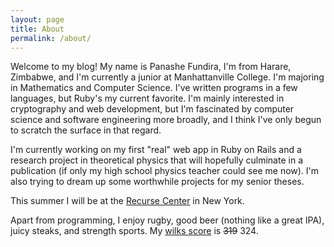 ```yaml
---
layout: page
title: About
permalink: /about/
---
```


Welcome to my blog! My name is Panashe Fundira, I'm from Harare, Zimbabwe, and
I'm currently a junior at Manhattanville College. I'm majoring in
Mathematics and Computer Science. I've written programs in a few languages, but
Ruby's my current favorite. I'm mainly interested in cryptography and web
development, but I'm fascinated by computer science and software engineering
more broadly, and I think I've only begun to scratch the surface in that regard.

I'm currently working on my first "real" web app in Ruby on Rails and a research
project in theoretical physics that will hopefully culminate in a publication
(if only my high school physics teacher could see me now). I'm also trying to
dream up some worthwhile projects for my senior theses.

This summer I will be at the [Recurse Center][recurse] in New York.

Apart from programming, I enjoy rugby, good beer (nothing like a great IPA),
juicy steaks, and strength sports. My [wilks score][wilks] is ~~319~~ 324.

[wilks]: https://en.wikipedia.org/wiki/Wilks_score
[recurse]: https://recurse.com
